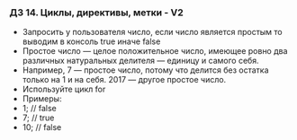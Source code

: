 ### ДЗ 14. Циклы, директивы, метки - V2

* Запросить у пользователя число, если число является простым то выводим в консоль true иначе false
* Простое число — целое положительное число, имеющее ровно два различных натуральных делителя — единицу и самого себя.
* Например, 7 — простое число, потому что делится без остатка только на 1 и на себя. 2017 — другое простое число.
* Используйте цикл for
* Примеры:
* 1; // false
* 7; // true
* 10; // false